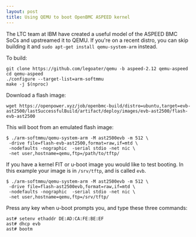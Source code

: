 ```yaml
---
layout: post
title: Using QEMU to boot OpenBMC ASPEED kernel 
---
```


The LTC team at IBM have created a useful model of the ASPEED BMC SoCs and
upstreamed it to QEMU. If you're on a recent distro, you can skip building it
and `sudo apt-get install qemu-system-arm` instead.

To build:
```
git clone https://github.com/legoater/qemu -b aspeed-2.12 qemu-aspeed
cd qemu-aspeed
./configure --target-list=arm-softmmu
make -j $(nproc)
```

Download a flash image:
```
wget https://openpower.xyz/job/openbmc-build/distro=ubuntu,target=evb-ast2500/lastSuccessfulBuild/artifact/deploy/images/evb-ast2500/flash-evb-ast2500
```

This will boot from an emulated flash image:
```
$ ./arm-softmmu/qemu-system-arm -M ast2500evb -m 512 \
 -drive file=flash-evb-ast2500,format=raw,if=mtd \
 -nodefaults -nographic  -serial stdio -net nic \
 -net user,hostname=qemu,ftp=/path/to/tftp/
```

If you have a kernel FIT or u-boot image you would like to test booting. In
this example your image is in `/srv/tftp`, and is called `evb`.
```
$ ./arm-softmmu/qemu-system-arm -M ast2500evb -m 512 \
 -drive file=flash-ast2500evb,format=raw,if=mtd \
 -nodefaults -nographic  -serial stdio -net nic \
 -net user,hostname=qemu,ftp=/srv/tftp/
```

Press any key when u-boot prompts you, and type these three commands:
```
ast# setenv ethaddr DE:AD:CA:FE:BE:EF
ast# dhcp evb
ast# bootm
```

